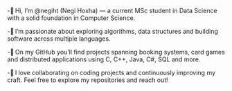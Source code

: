 -👋 Hi, I’m @negiht (Negi Hoxha) — a current MSc student in Data Science with a solid foundation in Computer Science.

-👀 I’m passionate about exploring algorithms, data structures and building software across multiple languages.

-🌱 On my GitHub you’ll find projects spanning booking systems, card games and distributed applications using C, C++, Java, C#, SQL and more.

-💞️ I love collaborating on coding projects and continuously improving my craft. Feel free to explore my repositories and reach out!


<!---
negiht/negiht is a ✨ special ✨ repository because its `README.md` (this file) appears on your GitHub profile.
You can click the Preview link to take a look at your changes.
--->
